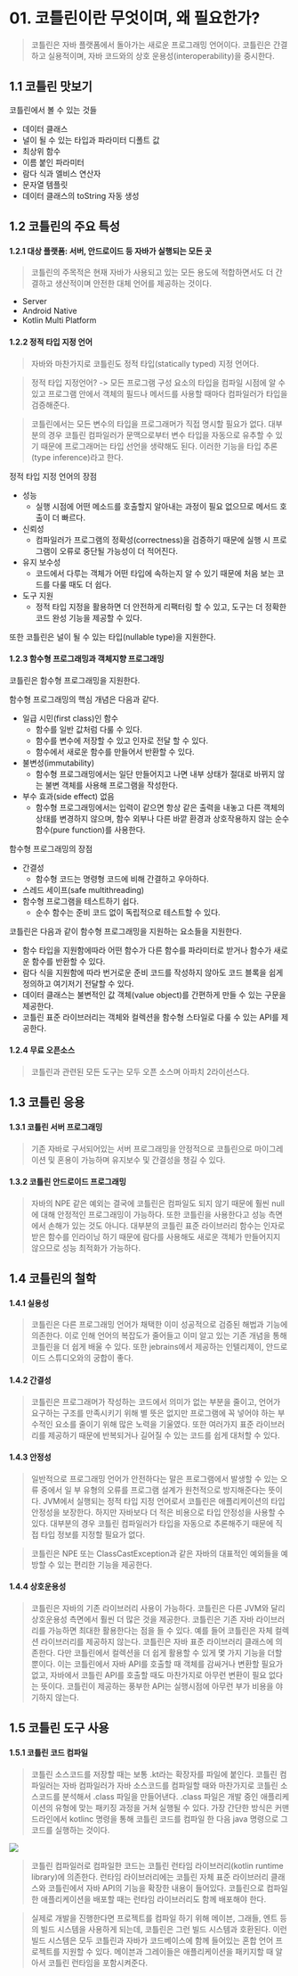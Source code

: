 # 01. 코틀린이란 무엇이며, 왜 필요한가?

> 코틀린은 자바 플랫폼에서 돌아가는 새로운 프로그래밍 언어이다.
> 코틀린은 간결하고 실용적이며, 자바 코드와의 상호 운용성(interoperability)을 중시한다.

## 1.1 코틀린 맛보기

코틀린에서 볼 수 있는 것들
- 데이터 클래스
- 널이 될 수 있는 타입과 파라미터 디폴트 값
- 최상위 함수
- 이름 붙인 파라미터
- 람다 식과 엘비스 연산자
- 문자열 템플릿
- 데이터 클래스의 toString 자동 생성

## 1.2 코틀린의 주요 특성

#### 1.2.1 대상 플랫폼: 서버, 안드로이드 등 자바가 실행되는 모든 곳
> 코틀린의 주목적은 현재 자바가 사용되고 있는 모든 용도에 적합하면서도 더 간결하고 생산적이며 안전한 대체 언어를 제공하는 것이다.

- Server
- Android Native
- Kotlin Multi Platform

#### 1.2.2 정적 타입 지정 언어
> 자바와 마찬가지로 코틀린도 정적 타입(statically typed) 지정 언어다.

> 정적 타입 지정언어?
> -> 모든 프로그램 구성 요소의 타입을 컴파일 시점에 알 수 있고 프로그램 안에서 객체의 필드나 메서드를 사용할 때마다 컴파일러가 타입을 검증해준다.

> 코틀린에서는 모든 변수의 타입을 프로그래머가 직접 명시할 필요가 없다. 대부분의 경우 코틀린 컴파일러가 문맥으로부터 변수 타입을 자동으로 유추할 수 있기 때문에 프로그래머는 타입 선언을 생략해도 된다.
> 이러한 기능을 타입 추론(type inference)라고 한다.

정적 타입 지정 언어의 장점
- 성능
    - 실행 시점에 어떤 메소드를 호출할지 알아내는 과정이 필요 없으므로 메서드 호출이 더 빠르다.
- 신뢰성
    - 컴파일러가 프로그램의 정확성(correctness)을 검증하기 때문에 실행 시 프로그램이 오류로 중단될 가능성이 더 적어진다.
- 유지 보수성
    - 코드에서 다루는 객체가 어떤 타입에 속하는지 알 수 있기 때문에 처음 보는 코드를 다룰 때도 더 쉽다.
- 도구 지원
    - 정적 타입 지정을 활용하면 더 안전하게 리팩터링 할 수 있고, 도구는 더 정확한 코드 완성 기능을 제공할 수 있다.

또한 코틀린은 널이 될 수 있는 타입(nullable type)을 지원한다.

#### 1.2.3 함수형 프로그래밍과 객체지향 프로그래밍

코틀린은 함수형 프로그래밍을 지원한다.

함수형 프로그래밍의 핵심 개념은 다음과 같다.

- 일급 시민(first class)인 함수
    - 함수를 일반 값처럼 다룰 수 있다.
    - 함수를 변수에 저장할 수 있고 인자로 전달 할 수 있다.
    - 함수에서 새로운 함수를 만들어서 반환할 수 있다.
- 불변성(immutability)
    - 함수형 프로그래밍에서는 일단 만들어지고 나면 내부 상태가 절대로 바뀌지 않는 불변 객체를 사용해 프로그램을 작성한다.
- 부수 효과(side effect) 없음
    - 함수형 프로그래밍에서는 입력이 같으면 항상 같은 출력을 내놓고 다른 객체의 상태를 변경하지 않으며, 함수 외부나 다른 바깥 환경과 상호작용하지 않는 순수 함수(pure function)를 사용한다.

함수형 프로그래밍의 장점
- 간결성
    - 함수형 코드는 명령형 코드에 비해 간결하고 우아하다.
- 스레드 세이프(safe multithreading)
- 함수형 프로그램을 테스트하기 쉽다.
    - 순수 함수는 준비 코드 없이 독립적으로 테스트할 수 있다.

코틀린은 다음과 같이 함수형 프로그래밍을 지원하는 요소들을 지원한다.
- 함수 타입을 지원함에따라 어떤 함수가 다른 함수를 파라미터로 받거나 함수가 새로운 함수를 반환할 수 있다.
- 람다 식을 지원함에 따라 번거로운 준비 코드를 작성하지 않아도 코드 블록을 쉽게 정의하고 여기저기 전달할 수 있다.
- 데이터 클래스는 불변적인 값 객체(value object)를 간편하게 만들 수 있는 구문을 제공한다.
- 코틀린 표준 라이브러리는 객체와 컬렉션을 함수형 스타일로 다룰 수 있는 API를 제공한다.

#### 1.2.4 무료 오픈소스
> 코틀린과 관련된 모든 도구는 모두 오픈 소스며 아파치 2라이선스다.
## 1.3 코틀린 응용

#### 1.3.1 코틀린 서버 프로그래밍

> 기존 자바로 구서되어있는 서버 프로그래밍을 안정적으로 코틀린으로 마이그레이션 및 혼용이 가능하며 유지보수 및 간결성을 챙길 수 있다.
#### 1.3.2 코틀린 안드로이드 프로그래밍

> 자바의 NPE 같은 예외는 결국에 코틀린은 컴파일도 되지 않기 때문에 훨씬 null에 대해 안정적인 프로그래밍이 가능하다.
> 또한 코틀린을 사용한다고 성능 측면에서 손해가 있는 것도 아니다.
> 대부분의 코틀린 표준 라이브러리 함수는 인자로 받은 함수를 인라이닝 하기 때문에 람다를 사용해도 새로운 객체가 만들어지지 않으므로 성능 최적화가 가능하다.

## 1.4 코틀린의 철학

#### 1.4.1 실용성
> 코틀린은 다른 프로그래밍 언어가 채택한 이미 성공적으로 검증된 해법과 기능에 의존한다.
> 이로 인해 언어의 복잡도가 줄어들고 이미 알고 있는 기존 개념을 통해 코틀린을 더 쉽게 배울 수 있다.
> 또한 jebrains에서 제공하는 인텔리제이, 안드로이드 스튜디오와의 궁합이 좋다.


#### 1.4.2 간결성
> 코틀린은 프로그래머가 작성하는 코드에서 의미가 없는 부분을 줄이고, 언어가 요구하는 구조를 만족시키기 위해 별 뜻은 없지만 프로그램에 꼭 넣어야 하는 부수적인 요소를 줄이기 위해 많은 노력을 기울였다.
> 또한 여러가지 표준 라이브러리를 제공하기 때문에 반복되거나 길어질 수 있는 코드를 쉽게 대처할 수 있다.

#### 1.4.3 안정성
> 일반적으로 프로그래밍 언어가 안전하다는 말은 프로그램에서 발생할 수 있는 오류 중에서 일 부 유형의 오류를 프로그램 설계가 원천적으로 방지해준다는 뜻이다.
> JVM에서 실행되는 정적 타입 지정 언어로서 코틀린은 애플리케이션의 타입 안정성을 보장한다.
> 하지만 자바보다 더 적은 비용으로 타입 안정성을 사용할 수 있다.
> 대부분의 경우 코틀린 컴파일러가 타입을 자동으로 추론해주기 때문에 직접 타입 정보를 지정할 필요가 없다.

> 코틀린은 NPE 또는 ClassCastException과 같은 자바의 대표적인 예외들을 예방할 수 있는 편리한 기능을 제공한다.

#### 1.4.4 상호운용성
> 코틀린은 자바의 기존 라이브러리 사용이 가능하다.
> 코틀린은 다른 JVM와 달리 상호운용성 측면에서 훨씬 더 많은 것을 제공한다.
> 코틀린은 기존 자바 라이브러리를 가능하면 최대한 활용한다는 점을 들 수 있다.
> 예를 들어 코틀린은 자체 컬렉션 라이브러리를 제공하지 않는다. 코틀린은 자바 표준 라이브러리 클래스에 의존한다.
> 다만 코틀린에서 컬렉션을 더 쉽게 활용할 수 있게 몇 가지 기능을 더할 뿐이다.
> 이는 코틀린에서 자바 API를 호출할 때 객체를 감싸거나 변환할 필요가 없고, 자바에서 코틀린 API를 호출할 때도 마찬가지로 아무런 변환이 필요 없다는 뜻이다.
> 코틀린이 제공하는 풍부한 API는 실행시점에 아무런 부가 비용을 야기하지 않는다.
## 1.5 코틀린 도구 사용

#### 1.5.1 코틀린 코드 컴파일
> 코틀린 소스코드를 저장할 때는 보통 .kt라는 확장자를 파일에 붙인다.
>  코틀린 컴파일러는 자바 컴파일러가 자바 소스코드를 컴파일할 때와 마찬가지로 코틀린 소스코드를 분석해서 .class 파일을 만들어낸다.
>  .class 파일은 개발 중인 애플리케이션의 유형에 맞는 패키징 과정을 거쳐 실행될 수 있다.
>  가장 간단한 방식은 커맨드라인에서 kotlinc 명령을 통해 코틀린 코드를 컴파일 한 다음 java 명령으로 그 코드를 실행하는 것이다.

![](https://blog.kakaocdn.net/dn/bkzrUi/btrbwgE4TDu/uR4kizBlafieULJ8VVXh31/img.png)

> 코틀린 컴파일러로 컴파일한 코드는 코틀린 런타임 라이브러리(kotlin runtime library)에 의존한다.
> 런타임 라이브러리에는 코틀린 자체 표준 라이브러리 클래스와 코틀린에서 자바 API의 기능을 확장한 내용이 들어있다.
> 코틀린으로 컴파일한 애플리케이션을 배포할 때는 런타임 라이브러리도 함께 배포해야 한다.

> 실제로 개발을 진행한다면 프로젝트를 컴파일 하기 위해 메이븐, 그래들, 엔트 등의 빌드 시스템을 사용하게 되는데,
> 코틀린은 그런 빌드 시스템과 호환된다.
> 이런 빌드 시스템은 모두 코틀린과 자바가 코드베이스에 함께 들어있는 혼합 언어 프로젝트를 지원할 수 있다.
> 메이븐과 그레이들은 애플리케이션을 패키지할 때 알아서 코틀린 런타임을 포함시켜준다.
